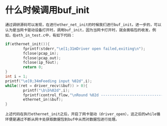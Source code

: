 # 什么时候调用buf_init
    通过调研源码可以发现，在进行ether_net_init的时候我们进行buf_init。进一步的，可以认为是当网卡驱动设备打开时，调用buf_init，因为当网卡打开时，就会面临包的收发，例如，在eth_in_test.c中，有如下代码：

```c
if(ethernet_init()){
        fprintf(stderr,"\e[1;31mDriver open failed,exiting\n");
        fclose(pcap_in);
        fclose(pcap_out);
        fclose(ip_fout);
        return 0;
}
int i = 1;
printf("\e[0;34mFeeding input %02d",i);
while((ret = driver_recv(&buf)) > 0){
        printf("\b\b%02d",i);
        fprintf(control_flow,"\nRound %02d -----------------------------\n",i++);
        ethernet_in(&buf);
}
```

    上述代码在执行ethernet_init之后，开启了网卡驱动（driver_open），这之后的while循环便是通过不断从网卡处获取数据包到buf中从而对数据包进行处理。